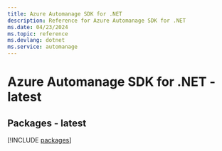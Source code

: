 ```yaml
---
title: Azure Automanage SDK for .NET
description: Reference for Azure Automanage SDK for .NET
ms.date: 04/23/2024
ms.topic: reference
ms.devlang: dotnet
ms.service: automanage
---
```

# Azure Automanage SDK for .NET - latest
## Packages - latest
[!INCLUDE [packages](automanage-index.md)]